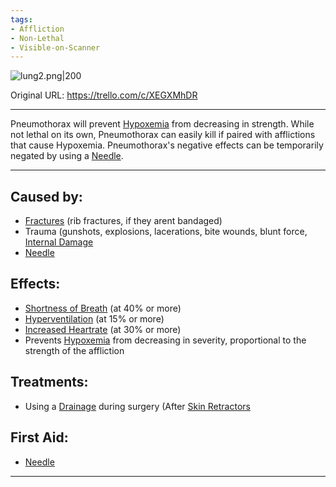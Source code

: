 ```yaml
---
tags:
- Affliction
- Non-Lethal
- Visible-on-Scanner
---
```


![lung2.png\|200](/Lungs/Pneumothorax%20-%20Attachments/6718845db30472d958dd7a51.png)

Original URL: https://trello.com/c/XEGXMhDR

---

Pneumothorax will prevent [Hypoxemia](../Blood/Hypoxemia.md) from decreasing in strength. While not lethal on its own, Pneumothorax can easily kill if paired with afflictions that cause Hypoxemia. Pneumothorax's negative effects can be temporarily negated by using a [Needle](../Items/Needle.md).

---

## Caused by:

- [Fractures](../Bones/Fractures.md) (rib fractures, if they arent bandaged)
- Trauma (gunshots, explosions, lacerations, bite wounds, blunt force, [Internal Damage](../Any%20bodypart/archived/Internal%20Damage.md)
- [Needle](../Items/Needle.md)

## Effects:

- [Shortness of Breath](../Symptoms/Shortness%20of%20Breath.md) (at 40% or more)
- [Hyperventilation](Hyperventilation.md) (at 15% or more)
- [Increased Heartrate](../Symptoms/Increased%20Heartrate.md) (at 30% or more)
- Prevents [Hypoxemia](../Blood/Hypoxemia.md) from decreasing in severity, proportional to the strength of the affliction

## Treatments:

- Using a [Drainage](../Items/Drainage.md) during surgery (After [Skin Retractors](../Items/Skin%20Retractors.md)

## First Aid:

- [Needle](../Items/Needle.md)

---

